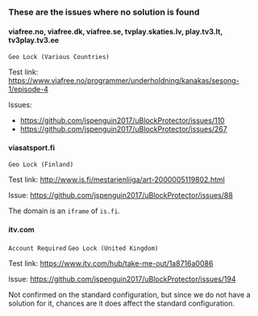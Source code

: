 ### These are the issues where no solution is found

#### viafree.no, viafree.dk, viafree.se, tvplay.skaties.lv, play.tv3.lt, tv3play.tv3.ee

`Geo Lock (Various Countries)`

Test link: https://www.viafree.no/programmer/underholdning/kanakas/sesong-1/episode-4

Issues: 
* https://github.com/jspenguin2017/uBlockProtector/issues/110
* https://github.com/jspenguin2017/uBlockProtector/issues/267

#### viasatsport.fi

`Geo Lock (Finland)`

Test link: http://www.is.fi/mestarienliiga/art-2000005119802.html

Issue: https://github.com/jspenguin2017/uBlockProtector/issues/88

The domain is an `iframe` of `is.fi`. 

#### itv.com

`Account Required` `Geo Lock (United Kingdom)`

Test link: https://www.itv.com/hub/take-me-out/1a8716a0086

Issue: https://github.com/jspenguin2017/uBlockProtector/issues/194

Not confirmed on the standard configuration, but since we do not have a solution for it, 
chances are it does affect the standard configuration. 
